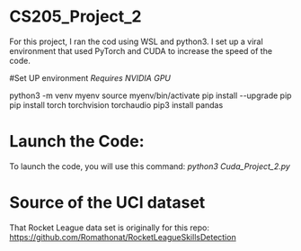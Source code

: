 # CS205_Project_2

For this project, I ran the cod using WSL and python3. I set up a viral environment that used PyTorch and CUDA to increase the speed of the code. 

#Set UP environment 
*Requires NVIDIA GPU*

python3 -m venv myenv
source myenv/bin/activate
pip install --upgrade pip
pip install torch torchvision torchaudio
pip3 install pandas

# Launch the Code:

To launch the code, you will use this command: *python3 Cuda_Project_2.py*

# Source of the UCI dataset 

That Rocket League data set is originally for this repo: https://github.com/Romathonat/RocketLeagueSkillsDetection
